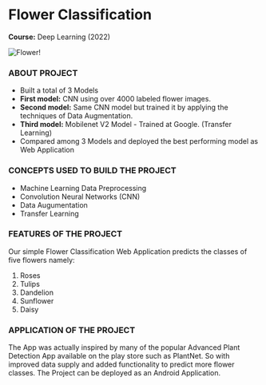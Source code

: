 # Flower Classification
**Course:** Deep Learning (2022)

![Flower!](https://i.postimg.cc/Vv7BJ6Md/flower.jpg)

### ABOUT PROJECT

- Built a total of 3 Models
- **First model:** CNN using over 4000 labeled flower images.
- **Second model:** Same CNN model but trained it by applying the techniques of Data
Augmentation.
- **Third model:** Mobilenet V2 Model - Trained at Google. (Transfer Learning)
- Compared among 3 Models and deployed the best performing model as Web
Application

### CONCEPTS USED TO BUILD THE PROJECT

- Machine Learning Data Preprocessing
- Convolution Neural Networks (CNN)
- Data Augumentation
- Transfer Learning



### FEATURES OF THE PROJECT

Our simple Flower Classification Web Application predicts the classes of five flowers namely:
1. Roses
2. Tulips
3. Dandelion 
4. Sunflower 
5. Daisy

### APPLICATION OF THE PROJECT
The App was actually inspired by many of the popular Advanced Plant Detection App available on the play store such as PlantNet.
So with improved data supply and added functionality to predict more flower classes. The Project can be deployed as an Android Application.

